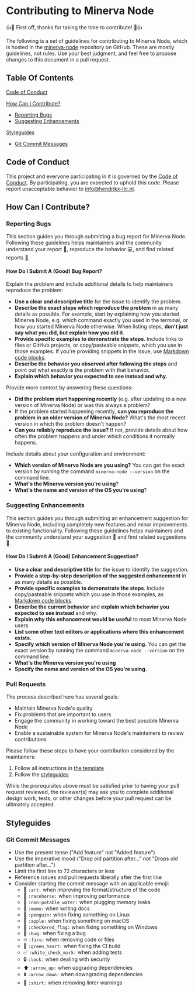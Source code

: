 # Contributing to Minerva Node

:+1::tada: First off, thanks for taking the time to contribute! :tada::+1:

The following is a set of guidelines for contributing to Minerva Node, which is
hosted in the [minerva-node](https://github.com/hendrikx-itc/minerva-node)
repository on GitHub. These are mostly guidelines, not rules. Use your best
judgment, and feel free to propose changes to this document in a pull request.

## Table Of Contents

[Code of Conduct](#code-of-conduct)

[How Can I Contribute?](#how-can-i-contribute)
  * [Reporting Bugs](#reporting-bugs)
  * [Suggesting Enhancements](#suggesting-enhancements)

[Styleguides](#styleguides)
  * [Git Commit Messages](#git-commit-messages)

## Code of Conduct

This project and everyone participating in it is governed by the [Code of
Conduct](CODE_OF_CONDUCT.md). By participating, you are expected to uphold this
code. Please report unacceptable behavior to
[info@hendrikx-itc.nl](mailto:info@hendrikx-itc.nl).

## How Can I Contribute?

### Reporting Bugs

This section guides you through submitting a bug report for Minerva Node.
Following these guidelines helps maintainers and the community understand your
report :pencil:, reproduce the behavior :computer:, and find related reports
:mag_right:.

#### How Do I Submit A (Good) Bug Report?

Explain the problem and include additional details to help maintainers
reproduce the problem:

* **Use a clear and descriptive title** for the issue to identify the problem.
* **Describe the exact steps which reproduce the problem** in as many details
  as possible. For example, start by explaining how you started Minerva Node,
  e.g.  which command exactly you used in the terminal, or how you started
  Minerva Node otherwise. When listing steps, **don't just say what you did,
  but explain how you did it**.
* **Provide specific examples to demonstrate the steps**. Include links to
  files or GitHub projects, or copy/pasteable snippets, which you use in those
  examples. If you're providing snippets in the issue, use [Markdown code
  blocks](https://help.github.com/articles/markdown-basics/#multiple-lines).
* **Describe the behavior you observed after following the steps** and point
  out what exactly is the problem with that behavior.
* **Explain which behavior you expected to see instead and why.**

Provide more context by answering these questions:

* **Did the problem start happening recently** (e.g. after updating to a new
  version of Minerva Node) or was this always a problem?
* If the problem started happening recently, **can you reproduce the problem in
  an older version of Minerva Node?** What's the most recent version in which the
  problem doesn't happen?
* **Can you reliably reproduce the issue?** If not, provide details about how
  often the problem happens and under which conditions it normally happens.

Include details about your configuration and environment:

* **Which version of Minerva Node are you using?** You can get the exact
  version by running the command `minerva-node --version` on the command line.
* **What's the Minerva version you're using**?
* **What's the name and version of the OS you're using**?

### Suggesting Enhancements

This section guides you through submitting an enhancement suggestion for
Minerva Node, including completely new features and minor improvements to
existing functionality. Following these guidelines helps maintainers and the
community understand your suggestion :pencil: and find related suggestions
:mag_right:.

#### How Do I Submit A (Good) Enhancement Suggestion?

* **Use a clear and descriptive title** for the issue to identify the suggestion.
* **Provide a step-by-step description of the suggested enhancement** in as
    many details as possible.
* **Provide specific examples to demonstrate the steps**. Include
  copy/pasteable snippets which you use in those examples, as [Markdown code
  blocks](https://help.github.com/articles/markdown-basics/#multiple-lines).
* **Describe the current behavior** and **explain which behavior you expected
  to see instead** and why.
* **Explain why this enhancement would be useful** to most Minerva Node users.
* **List some other text editors or applications where this enhancement exists.**
* **Specify which version of Minerva Node you're using.** You can get the exact
  version by running the command `minerva-node --version` on the command line.
* **What's the Minerva version you're using**
* **Specify the name and version of the OS you're using.**

### Pull Requests

The process described here has several goals:

- Maintain Minerva Node's quality
- Fix problems that are important to users
- Engage the community in working toward the best possible Minerva Node
- Enable a sustainable system for Minerva Node's maintainers to review contributions

Please follow these steps to have your contribution considered by the maintainers:

1. Follow all instructions in [the template](PULL_REQUEST_TEMPLATE.md)
2. Follow the [styleguides](#styleguides)

While the prerequisites above must be satisfied prior to having your pull
request reviewed, the reviewer(s) may ask you to complete additional design
work, tests, or other changes before your pull request can be ultimately
accepted.

## Styleguides

### Git Commit Messages

* Use the present tense ("Add feature" not "Added feature")
* Use the imperative mood ("Drop old partition after..." not "Drops old
  partition after...")
* Limit the first line to 72 characters or less
* Reference issues and pull requests liberally after the first line
* Consider starting the commit message with an applicable emoji:
    * :art: `:art:` when improving the format/structure of the code
    * :racehorse: `:racehorse:` when improving performance
    * :non-potable_water: `:non-potable_water:` when plugging memory leaks
    * :memo: `:memo:` when writing docs
    * :penguin: `:penguin:` when fixing something on Linux
    * :apple: `:apple:` when fixing something on macOS
    * :checkered_flag: `:checkered_flag:` when fixing something on Windows
    * :bug: `:bug:` when fixing a bug
    * :fire: `:fire:` when removing code or files
    * :green_heart: `:green_heart:` when fixing the CI build
    * :white_check_mark: `:white_check_mark:` when adding tests
    * :lock: `:lock:` when dealing with security
    * :arrow_up: `:arrow_up:` when upgrading dependencies
    * :arrow_down: `:arrow_down:` when downgrading dependencies
    * :shirt: `:shirt:` when removing linter warnings

